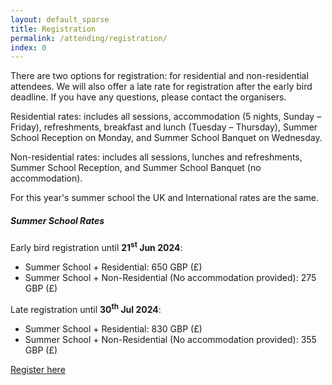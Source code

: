 ```yaml
---
layout: default_sparse
title: Registration
permalink: /attending/registration/
index: 0
---
```


There are two options for registration: for residential and non-residential attendees. We will also offer a late rate for registration after the early bird deadline. If you have any questions, please contact the organisers.

Residential rates: includes all sessions, accommodation (5 nights, Sunday – Friday), refreshments, breakfast and lunch (Tuesday – Thursday), Summer School Reception on Monday, and Summer School Banquet on Wednesday.

Non-residential rates: includes all sessions, lunches and refreshments, Summer School Reception, and Summer School Banquet (no accommodation).

For this year's summer school the UK and International rates are the same.

##### Summer School Rates
Early bird registration until **21<sup>st</sup> Jun 2024**:
- Summer School + Residential: 650 GBP (£)
- Summer School + Non-Residential (No accommodation provided): 275 GBP (£)

Late registration until **30<sup>th</sup> Jul 2024**:
- Summer School + Residential: 830 GBP (£)
- Summer School + Non-Residential (No accommodation provided): 355 GBP (£)


<a href="#" class="btn btn-primary" role="button">Register here</a>